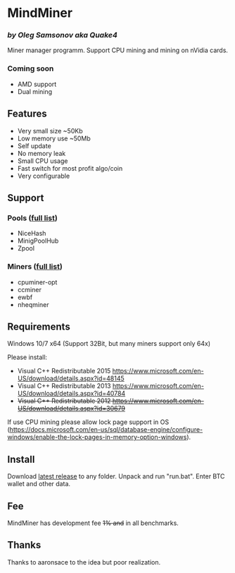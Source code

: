 # MindMiner
### *by Oleg Samsonov aka Quake4*

Miner manager programm.
Support CPU mining and mining on nVidia cards.

### Coming soon
* AMD support
* Dual mining

## Features
* Very small size ~50Kb
* Low memory use ~50Mb
* Self update
* No memory leak
* Small CPU usage
* Fast switch for most profit algo/coin
* Very configurable

## Support
### Pools ([full list](https://github.com/Quake4/MindMiner/tree/master/Pools))
* NiceHash
* MinigPoolHub
* Zpool

### Miners ([full list](https://github.com/Quake4/MindMiner/tree/master/Miners))
* cpuminer-opt
* ccminer
* ewbf
* nheqminer

## Requirements
Windows 10/7 x64 (Support 32Bit, but many miners support only 64x)

Please install:
* Visual C++ Redistributable 2015 https://www.microsoft.com/en-US/download/details.aspx?id=48145
* Visual C++ Redistributable 2013 https://www.microsoft.com/en-US/download/details.aspx?id=40784
* ~~Visual C++ Redistributable 2012 https://www.microsoft.com/en-US/download/details.aspx?id=30679~~

If use CPU mining please allow lock page support in OS (https://docs.microsoft.com/en-us/sql/database-engine/configure-windows/enable-the-lock-pages-in-memory-option-windows).

## Install
Download [latest release](https://github.com/Quake4/MindMiner/releases) to any folder. Unpack and run "run.bat".
Enter BTC wallet and other data.

## Fee
MindMiner has development fee ~~1% and~~ in all benchmarks.

## Thanks
Thanks to aaronsace to the idea but poor realization.
